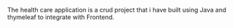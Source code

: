 The health care application is a crud project that i have built using Java and thymeleaf to integrate with Frontend.
